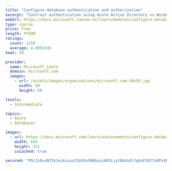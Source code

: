 ```yaml
---
title: "Configure database authentication and authorization"
excerpt: "Contrast authentication using Azure Active Directory vs Windows Active Directory vs SQL Server authentication. Implement various security principals and configure permissions."
webUrl: https://docs.microsoft.com/en-us/learn/modules/configure-database-authentication-authorization/
type: course
price: Free
length: PT49M
ratings:
  count: 1158
  average: 4.8091536
heat: 50

provider:
  name: Microsoft Learn
  domain: microsoft.com
  images:
    - url: /assets/images/organizations/microsoft.com-50x50.jpg
      width: 50
      height: 50

levels:
  - Intermediate

topics:
  - Azure
  - Databases

images:
  - url: https://docs.microsoft.com/learn/achievements/configure-database-authentication-and-authorization-social.png
    width: 643
    height: 321
    isCached: true

secured: "POcJz8vuN7ZkJoikLvux37pXGvFB8GuviAR3LiytbNsb4lfqUoF2UY7vRPvXEt/X7CrAUQOjBmuUviI3Aq2mPmYtJIu7a9xozJArwJwJGX0GIyxG692i8oOt/omqV/UbSqtQ+VIGZQH6MfdEhujp2y1nxf1zxGYU8EMyrznAPBSeOOoGjvM1MV8L31iKbylUyBUU7ejUEfcWbmPimswy746kWhdPuYAQQsIZwL+KpYWzWnibVyX2zGTGiV70UvSe48chvkRHL63kF5yPEoNh5LB/YNl8uoP1bn5hhHiX8zpemBCLaT3o+Pq9ubIvVhs7oaw5jPfo24Kk8B/K1JwiaKmvGbIQs0SohXe3C1VXFrvR/RxkANQpGmCG2v1cRadN3o0yr9/wRYeEbVHtKRsYVDshwiwm7LPro8hASc1bU0s=;o1ZcBhMP7qPQBdrHyIhouQ=="
---
```


